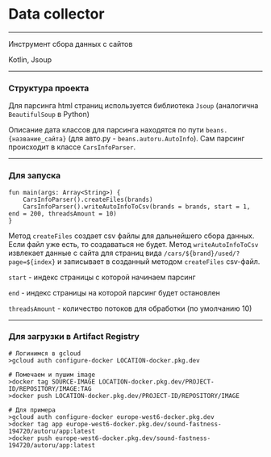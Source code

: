 # Data collector
____

Инструмент сбора данных с сайтов

Kotlin, Jsoup
____
### Структура проекта
Для парсинга html страниц используется библиотека `Jsoup` (аналогична `BeautifulSoup` в Python)

Описание дата классов для парсинга находятся по пути `beans.{название_сайта}` (для авто.ру - `beans.autoru.AutoInfo`).
Сам парсинг происходит в классе `CarsInfoParser`.

----
### Для запуска

```
fun main(args: Array<String>) {
    CarsInfoParser().createFiles(brands)
    CarsInfoParser().writeAutoInfoToCsv(brands = brands, start = 1, end = 200, threadsAmount = 10)
}
```
Метод `createFiles` создает csv файлы для дальнейшего сбора данных. Если файл уже есть, то создаваться не будет.
Метод `writeAutoInfoToCsv` извлекает данные с сайта для страниц вида `/cars/${brand}/used/?page=${index}` и записывает в созданный методом `createFiles` csv-файл.

`start` - индекс страницы с которой начинаем парсинг

`end` - индекс страницы на которой парсинг будет остановлен

`threadsAmount` - количество потоков для обработки (по умолчанию 10)

---
### Для загрузки в Artifact Registry

```$xslt
# Логинимся в gcloud
>gcloud auth configure-docker LOCATION-docker.pkg.dev

# Помечаем и пушим image
>docker tag SOURCE-IMAGE LOCATION-docker.pkg.dev/PROJECT-ID/REPOSITORY/IMAGE:TAG
>docker push LOCATION-docker.pkg.dev/PROJECT-ID/REPOSITORY/IMAGE

# Для примера 
>gcloud auth configure-docker europe-west6-docker.pkg.dev
>docker tag app europe-west6-docker.pkg.dev/sound-fastness-194720/autoru/app:latest
>docker push europe-west6-docker.pkg.dev/sound-fastness-194720/autoru/app:latest
```
